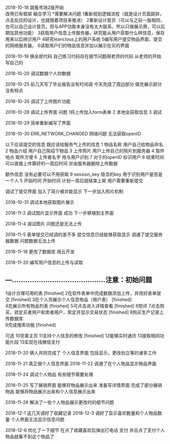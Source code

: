 2018-10-18
跳蚤市场2版开始  
改用已有框架 融合学习
*需要解决问题
  1重新规划逻辑流程（就是设计页面跳转，点击反应的设计，也就随着项目来推进）
  2重新设计首页（可以与之前一版相同，也可以自己设计首页，但与APP功能本身没有太大联系，所以只做展示用，可以后期加其他功能）
  3获取用户信息上传服务器，研究能从用户获取什么样信息，保存用来以后辨识用户
  4研究leanclous上的用户系统
  5编写用户提交物品界面，提交的网络服务器。
  6读取用户们的物品信息并加以展示在买的界面

  2018-10-19
  换全部代码 自己练习代码存在细节问题用老师的代码 从老师的开始写自己的

  2018-10-20
  调试数据个人你数据

  2018-10-25
  前几天写了毕业报告没有时间调
  今天完成了周边部分 做完展示部分 没有特点


2018-10-26
调试了上传图片功能

2018-10-28
调试上传界面
问题 1将上传加入form表单
     2 本地会获取信息
     3 调试

2018-10-29
简单重新编写了界面

2018-10-30
ERR_NETWORK_CHANGED 网络问题 无法获取openID

以下应该提交的信息  既应该给服务气上传的信息
  1 物品名称     用户自己给物品命名
  2 物品介绍     用户自己简绍下物品
  3 上传照片     用户上传自己的照片到服务器
  4 取件地点     取件方便
  6 上传者名字   用与用户识别
  7 对于的openID 标识用户
  8 结束时间     可以直接上传算好的一周后时间 并由服务器删除上传数据

额外信息 没有必要可以不用获取 
  9 session_key  隐含的key 用于识别用户是否是一个人
  5 开始时间     开始时间 计划一周后就结束上架 用户需要重新提交 

调试了提交界面 加入了简介被并能显示 下一步加入照片机制

2018-10-31
调试本地获取图片展示

2018-11-2 
调试图片显示界面 成功
下一步移植到主界面

2018-11-4
调试图片 问题还是无法上传

2018-11-5
表单提交已经调的差不多 提交信息已经能够获取显示 调通了提交服务器数据
问题数据无法上传

2018-11-18
更改了数据库 用云开发

2018-11-20
编写用户信息的上传与读取

—……………………………………注意：初始问题  
-----------------------------------------------------------------------------------------------
1设计合理可用的表                           [finished]
2在软件表单中完成数据添加上传，并改好表单提交  [finished]
3在个人页展示个人信息物品（用户表）       [finished]    
4在展示所有物品列表                         [finished]
5可点击进入详情查看               [finished]
6短评
7点击购买，锁定买者用户和卖者用户，索定并显示交易状态 [finished]
8购买生产记录上传数据库             
9完成搜索功能                     [finished]

可选
10完善主页
11支持个人信息的修改 [finished]
12能够实时通讯
13提取相同功能片段
13实现在线微信支付


2018-11-20
俩人共同完成了 个人信息界面 包括显示，更改创立等的诸多工作

2018-11-21
真正做个人信息界面
2018-11-22
调通了在个人物品显示物品界面

2018-11-24
调试个人物品 有些细节需要处理

2018-11-25
写了展销界面 能够将物品展示出来 准备写详情界面
完成了部分展销物品 能够将物品展示出来和个人信息展示出来

2018-11-26 
解决了一些个人物品展示更改时的细节问题

2018-12-1
这几天调好了收藏记录
2018-12-3 
调好了显示喜欢数量和个人物品数量
个人界面无法显示信息问题

2018-12-6 
优化了一下细节 在点了收藏喜欢后弹出打电话 支付  并且点了支付个人物品就看不到这个物品了

